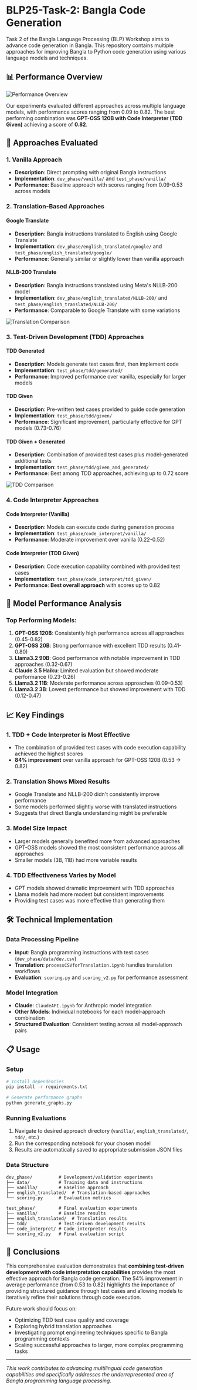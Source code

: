 # BLP25-Task-2: Bangla Code Generation

Task 2 of the Bangla Language Processing (BLP) Workshop aims to advance code generation in Bangla. This repository contains multiple approaches for improving Bangla to Python code generation using various language models and techniques.

## 📊 Performance Overview

![Performance Overview](graphs/performance_overview.png)

Our experiments evaluated different approaches across multiple language models, with performance scores ranging from 0.09 to 0.82. The best performing combination was **GPT-OSS 120B with Code Interpreter (TDD Given)** achieving a score of **0.82**.

## 🔬 Approaches Evaluated

### 1. **Vanilla Approach** 
- **Description**: Direct prompting with original Bangla instructions
- **Implementation**: `dev_phase/vanilla/` and `test_phase/vanilla/`
- **Performance**: Baseline approach with scores ranging from 0.09-0.53 across models

### 2. **Translation-Based Approaches**

#### Google Translate
- **Description**: Bangla instructions translated to English using Google Translate
- **Implementation**: `dev_phase/english_translated/google/` and `test_phase/english_translated/google/`
- **Performance**: Generally similar or slightly lower than vanilla approach

#### NLLB-200 Translate  
- **Description**: Bangla instructions translated using Meta's NLLB-200 model
- **Implementation**: `dev_phase/english_translated/NLLB-200/` and `test_phase/english_translated/NLLB-200/`
- **Performance**: Comparable to Google Translate with some variations

![Translation Comparison](graphs/translation_comparison.png)

### 3. **Test-Driven Development (TDD) Approaches**

#### TDD Generated
- **Description**: Models generate test cases first, then implement code
- **Implementation**: `test_phase/tdd/generated/`
- **Performance**: Improved performance over vanilla, especially for larger models

#### TDD Given
- **Description**: Pre-written test cases provided to guide code generation
- **Implementation**: `test_phase/tdd/given/`
- **Performance**: Significant improvement, particularly effective for GPT models (0.73-0.76)

#### TDD Given + Generated
- **Description**: Combination of provided test cases plus model-generated additional tests
- **Implementation**: `test_phase/tdd/given_and_generated/`
- **Performance**: Best among TDD approaches, achieving up to 0.72 score

![TDD Comparison](graphs/tdd_comparison.png)

### 4. **Code Interpreter Approaches**

#### Code Interpreter (Vanilla)
- **Description**: Models can execute code during generation process
- **Implementation**: `test_phase/code_interpret/vanilla/`
- **Performance**: Moderate improvement over vanilla (0.22-0.52)

#### Code Interpreter (TDD Given)
- **Description**: Code execution capability combined with provided test cases
- **Implementation**: `test_phase/code_interpret/tdd_given/`
- **Performance**: **Best overall approach** with scores up to 0.82

## 🤖 Model Performance Analysis

### Top Performing Models:
1. **GPT-OSS 120B**: Consistently high performance across all approaches (0.45-0.82)
2. **GPT-OSS 20B**: Strong performance with excellent TDD results (0.41-0.80)  
3. **Llama3.2 90B**: Good performance with notable improvement in TDD approaches (0.32-0.67)
4. **Claude 3.5 Haiku**: Limited evaluation but showed moderate performance (0.23-0.26)
5. **Llama3.2 11B**: Moderate performance across approaches (0.09-0.53)
6. **Llama3.2 3B**: Lowest performance but showed improvement with TDD (0.12-0.47)

## 📈 Key Findings

### 1. **TDD + Code Interpreter is Most Effective**
- The combination of provided test cases with code execution capability achieved the highest scores
- **84% improvement** over vanilla approach for GPT-OSS 120B (0.53 → 0.82)

### 2. **Translation Shows Mixed Results**
- Google Translate and NLLB-200 didn't consistently improve performance
- Some models performed slightly worse with translated instructions
- Suggests that direct Bangla understanding might be preferable

### 3. **Model Size Impact**
- Larger models generally benefited more from advanced approaches
- GPT-OSS models showed the most consistent performance across all approaches
- Smaller models (3B, 11B) had more variable results

### 4. **TDD Effectiveness Varies by Model**
- GPT models showed dramatic improvement with TDD approaches
- Llama models had more modest but consistent improvements
- Providing test cases was more effective than generating them

## 🛠️ Technical Implementation

### Data Processing Pipeline
- **Input**: Bangla programming instructions with test cases (`dev_phase/data/dev.csv`)
- **Translation**: `processCSVforTranslation.ipynb` handles translation workflows
- **Evaluation**: `scoring.py` and `scoring_v2.py` for performance assessment

### Model Integration
- **Claude**: `ClaudeAPI.ipynb` for Anthropic model integration
- **Other Models**: Individual notebooks for each model-approach combination
- **Structured Evaluation**: Consistent testing across all model-approach pairs

## 📋 Usage

### Setup
```bash
# Install dependencies
pip install -r requirements.txt

# Generate performance graphs
python generate_graphs.py
```

### Running Evaluations
1. Navigate to desired approach directory (`vanilla/`, `english_translated/`, `tdd/`, etc.)
2. Run the corresponding notebook for your chosen model
3. Results are automatically saved to appropriate submission JSON files

### Data Structure
```
dev_phase/          # Development/validation experiments
├── data/           # Training data and instructions
├── vanilla/        # Baseline approach
├── english_translated/  # Translation-based approaches
└── scoring.py      # Evaluation metrics

test_phase/         # Final evaluation experiments  
├── vanilla/        # Baseline results
├── english_translated/  # Translation results
├── tdd/            # Test-driven development results
├── code_interpret/ # Code interpreter results
└── scoring_v2.py   # Final evaluation script
```

## 🎯 Conclusions

This comprehensive evaluation demonstrates that **combining test-driven development with code interpretation capabilities** provides the most effective approach for Bangla code generation. The 54% improvement in average performance (from 0.53 to 0.82) highlights the importance of providing structured guidance through test cases and allowing models to iteratively refine their solutions through code execution.

Future work should focus on:
- Optimizing TDD test case quality and coverage
- Exploring hybrid translation approaches
- Investigating prompt engineering techniques specific to Bangla programming contexts
- Scaling successful approaches to larger, more complex programming tasks

---

*This work contributes to advancing multilingual code generation capabilities and specifically addresses the underrepresented area of Bangla programming language processing.*
